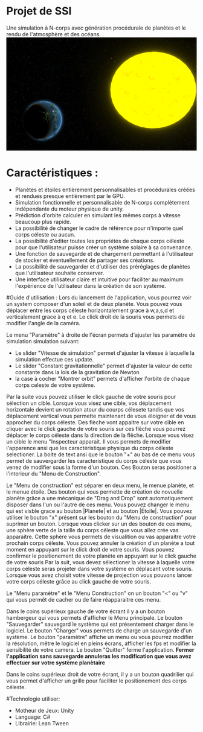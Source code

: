 # Projet de SSI
Une simulation à N-corps avec génération procédurale de planètes et le rendu de l'atmosphère et des océans.
![image](https://github.com/Guarded0/GravitySimulation/blob/main/Images/mainImage.png)
# Caractéristiques :
 - Planètes et étoiles entièrement personnalisables et procédurales créées et rendues presque entièrement par le GPU.
 - Simulation fonctionnelle et personnalisable de N-corps complètement indépendante du moteur physique de unity.
 - Prédiction d'orbite calculer en simulant les mêmes corps à vitesse beaucoup plus rapide.
 - La possibilité de changer le cadre de référence pour n'importe quel corps céleste ou aucun.
 - La possibilité d'éditer toutes les propriétés de chaque corps céleste pour que l'utilisateur puisse créer un système solaire à sa convenance.
 - Une fonction de sauvegarde et de chargement permettant à l'utilisateur de stocker et éventuellement de partager ses créations.
 - La possibilité de sauvegarder et d'utiliser des préréglages de planètes que l'utilisateur souhaite conserver.
 - Une interface utilisateur claire et intuitive pour faciliter au maximum l'expérience de l'utilisateur dans la création de son système.

#Guide d'utilisation : 
Lors du lancement de l'application, vous pourrez voir un system composer d'un soleil et de deux planète.
Vous pouvez vous déplacer entre les corps céleste horizontalement grace à w,a,s,d et verticalement grace à q et e. 
Le click droit de la souris vous permets de modifier l'angle de la caméra. 

Le menu "Paramètre" à droite de l'écran permets d'ajuster les paramètre de simulation simulation suivant: 
- Le slider "Vitesse de simulation" permet d'ajuster la vitesse à laquelle la simulation effectue ces update. 
- Le slider "Constant gravitationnelle" permet d'ajuster la valeur de cette constante dans la lois de la gravitation de Newton
- la case à cocher "Montrer orbit" permets d'afficher l'orbite de chaque corps celeste de votre systême.

Par la suite vous pouvez utiliser le click gauche de votre souris pour sélection un cible.
Lorsque vous visez une cible, vos déplacement horizontale devient un rotation atour du courps célesete tandis que vos déplacement vertical vous permette maintenant de vous éloigner et de vous approcher du corps céleste.
Des flèche vont appaitre sur votre cible en cliquer avec le click gauche de votre souris sur ces flêche vous pourrez déplacer  le corps céleste dans la direction de la flêche.
Lorsque vous visez un cible le menu "Inspecteur apparait. Il vous permets de modifier l'apparence ansi que les caractéristique physique du corps céleste selectioner.
La boite de text ansi que le bouton "+" au bas de ce menu vous permet de sauvergarder les caracteristique du corps céleste que vous venez de modifier sous la forme d'un bouton.
Ces Bouton seras positioner a l'interieur du "Menu de Construction".

Le "Menu de construction" est séparer en deux menu, le menue planète, et le menue étoile. Des bouton qui vous permette de création de novuelle planète grâce a une mécanique de "Drag and Drop" sont automatiquement disposer dans l'un ou l'autre de ces menu. Vous pouvez changer le menu qui est visble grace au bouton |Planete| et au bouton |Étoile|. 
Vous pouvez utiliser le bouton "x" présent sur les bouton du "Menu de construction" pour suprimer un bouton. 
Lorsque vous clicker sur un des bouton de ces menu, une sphère verte de la taille du corps céleste que vous allez crée vas apparaitre. 
Cette sphère vous permets de visualition ou vas apparaitre votre prochain corps céleste. 
Vous pouvez annuler la création d'un planète a tout moment en appuyant sur le click droit de votre souris. 
Vous pouvez confirmer le positionement de votre planète en appuyant sur le click gauche de votre souris 
Par la suit, vous devez sélectioner la vitesse à laquelle votre corps céleste seras projeter dans votre système en déplacant votre souris. 
Lorsque vous avez choisit votre vitesse de projection vous pouvons lancer votre corps céleste grâce au click gauche de votre souris. 

Le "Menu paramètre" et le "Menu Construction" on un bouton "<" ou "v" qui vous permêt de cacher ou de faire réapparaitre ces menu. 

Dans le coins supérieux gauche de votre écrant il y a un bouton hambergeur qui vous permets d'afficher le Menu principale. 
Le bouton "Sauvegarder" sauvegard le système qui est présentement charger dans le logiciel. 
Le bouton "Charger" vous permets de charge un sauvegarde d'un système. 
Le bouton "paramètre" affiche un menu ou vous pourrez modifier la résolution, mêtre le logiciel en pleins écrans, afficher les fps et modifier la sensibilité de votre camera. 
Le bouton "Quitter" ferme l'application.
**Fermer l'application sans sauvegarde annuleras les modification que vous avez effectuer sur votre système planètaire**

Dans le coins supérieux droit de votre écrant, il y a un bouton quadrilier qui vous permet d'afficher un grille pour faciliter le positionement des corps céleste. 

#Technologie utiliser: 
 - Motheur de Jeux: Unity
 - Language: C#
 - Librairie: Lean Tween 
